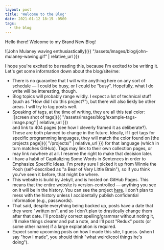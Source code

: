 ```yaml
---
layout: post
title: 'Welcome to the Blog'
date: 2021-01-12 18:15 -0500
tags:
  - the blog
---
```

Hello there! Welcome to my Brand New Blog!

![John Mulaney waving enthusiastically]({{ "/assets/images/blog/john-mulaney-waving.gif" | relative_url }})

I hope you're excited to be reading this, because I'm excited to be writing it. Let's get some information down about the blog/site/me:

* There is no guarantee that I will write anything here on any sort of schedule — I could be busy, or I could be "busy". Hopefully, what I do write will be interesting, though.
* Blog topics will probably range wildly. I expect a lot of technical stuff (such as "How did I do this project?"), but there will also liekly be other areas. I will try to tag posts well.
* Speaking of tags, at the time of writing, they are all this teal color:
<br/>![screen shot of tags]({{ "/assets/images/blog/example-tags-image.png" | relative_url }})<br/>
and link to 404 pages (see how I cleverly framed it as deliberate?). These are both planned to change in the future. Ideally, if I get tags for specific programming languages, they will match the color found on [the projects page]({{ "/projects/" | relative_url }}) for that language (which in turn matches GitHub). Tags may link to their own collection pages, or may link nowhere at all. I reserve the right to make that decision later.
* I have a habit of Capitalizing Some Words in Sentences in order to Emphasize Specific Ideas. I'm pretty sure I picked it up from Winnie the Pooh (self-described as "a Bear of Very Little Brain"), so if you think you've seen it before, that might be where.
* This website is build by Jekyll, and is hosted on GitHub Pages. This means that the entire website is version-controlled — anything you see on it will be in the history. You can see the project [here](https://github.com/Samasaur1/samasaur1.github.io). I don't plan to mess with the history unless I accidentally publish confidential information (e.g., passwords).
* That said, despite everything being backed up, posts have a date that they were "written on", and so I don't plan to drastically change them after that date. I'll probably correct spelling/grammar without noting it, I'll make things clearer and put a note, and I'll post "Redux" posts (or some other name) if a large explanation is required.
* Expect some upcoming posts on how I made this site, I guess. (when I say "how I made", you should think "what weird/cool things he's doing").
